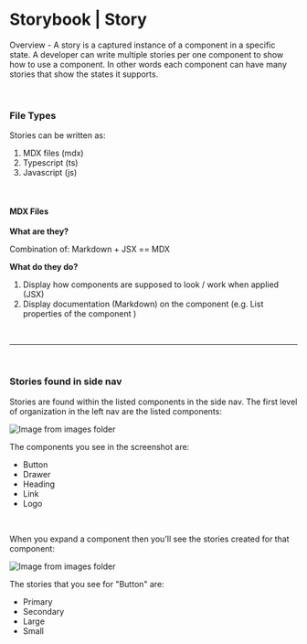 # Storybook | Story

Overview - A story is a captured instance of a component in a specific state. A developer can write multiple stories per one component to show how to use a component. In other words each component can have many stories that show the states it supports.

<br>

### File Types

Stories can be written as:

1. MDX files (mdx)
1. Typescript (ts)
1. Javascript (js)

<br>

#### MDX Files

**What are they?**

Combination of: Markdown + JSX == MDX

**What do they do?**

1. Display how components are supposed to look / work when applied (JSX)
1. Display documentation (Markdown) on the component (e.g. List properties of the component )

<br>

---

<br>

### Stories found in side nav

Stories are found within the listed components in the side nav. The first level of organization in the left nav are the listed components:

![Image from images folder](/storybook/storybook-story/storybook-story-02.png)

The components you see in the screenshot are:

- Button
- Drawer
- Heading
- Link
- Logo

<br>

When you expand a component then you'll see the stories created for that component:

![Image from images folder](/storybook/storybook-story/storybook-story-01.png)

The stories that you see for "Button" are:

- Primary
- Secondary
- Large
- Small
